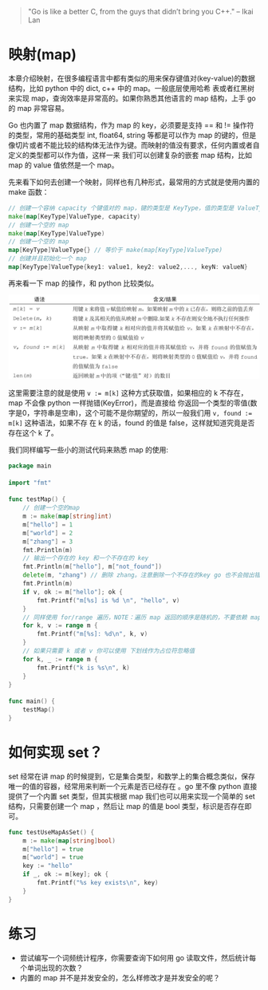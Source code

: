 > "Go is like a better C, from the guys that didn’t bring you C++." – Ikai Lan

# 映射(map)

本章介绍映射，在很多编程语言中都有类似的用来保存键值对(key-value)的数据结构，比如 python 中的 dict, c++ 中的 map。一般底层使用哈希
表或者红黑树来实现 map，查询效率是非常高的。如果你熟悉其他语言的 map 结构，上手 go 的 map 非常容易。

Go 也内置了 map 数据结构，作为 map 的 key，必须要是支持 == 和 != 操作符的类型，常用的基础类型 int, float64, string 等都是可以作为
map 的键的，但是像切片或者不能比较的结构体无法作为键。而映射的值没有要求，任何内置或者自定义的类型都可以作为值，这样一来
我们可以创建复杂的嵌套 map 结构，比如 map 的 value 值依然是一个 map。

先来看下如何去创建一个映射，同样也有几种形式，最常用的方式就是使用内置的 make 函数：

```go
// 创建一个容纳 capacity 个键值对的 map，键的类型是 KeyType，值的类型是 ValueType
make(map[KeyType]ValueType, capacity)
// 创建一个空的 map
make(map[KeyType]ValueType)
// 创建一个空的 map
map[KeyType]ValueType{} // 等价于 make(map[KeyType]ValueType)
// 创建并且初始化一个 map
map[KeyType]ValueType{key1: value1, key2: value2,..., keyN: valueN}
```

再来看一下 map 的操作，和 python 比较类似。

![map 操作](./map_operation.png)

这里需要注意的就是使用 `v := m[k]` 这种方式获取值，如果相应的 k 不存在，map 不会像 python 一样抛错(KeyError)，而是直接给
你返回一个类型的零值(数字是0，字符串是空串)，这个可能不是你期望的，所以一般我们用 `v, found := m[k]` 这种语法，如果不存
在 k 的话，found 的值是 false，这样就知道究竟是否存在这个 k 了。

我们同样编写一些小的测试代码来熟悉 map 的使用:

```go
package main

import "fmt"

func testMap() {
	// 创建一个空的map
	m := make(map[string]int)
	m["hello"] = 1
	m["world"] = 2
	m["zhang"] = 3
	fmt.Println(m)
	// 输出一个存在的 key 和一个不存在的 key
	fmt.Println(m["hello"], m["not_found"])
	delete(m, "zhang") // 删除 zhang。注意删除一个不存在的key go 也不会抛出错误
	fmt.Println(m)
	if v, ok := m["hello"]; ok {
		fmt.Printf("m[%s] is %d \n", "hello", v)
	}
	// 同样使用 for/range 遍历，NOTE：遍历 map 返回的顺序是随机的，不要依赖 map 遍历的顺序
	for k, v := range m {
		fmt.Printf("m[%s]: %d\n", k, v)
	}
	// 如果只需要 k 或者 v 你可以使用 下划线作为占位符忽略值
	for k, _ := range m {
		fmt.Printf("k is %s\n", k)
	}
}

func main() {
	testMap()
}
```

# 如何实现 set？

set 经常在讲 map 的时候提到，它是集合类型，和数学上的集合概念类似，保存唯一的值的容器，经常用来判断一个元素是否已经存在
。go 里不像 python 直接提供了一个内置 set 类型，但其实根据 map 我们也可以用来实现一个简单的 set 结构，只需要创建一个 map
，然后让 map 的值是 bool 类型，标识是否存在即可。

```go
func testUseMapAsSet() {
	m := make(map[string]bool)
	m["hello"] = true
	m["world"] = true
	key := "hello"
	if _, ok := m[key]; ok {
		fmt.Printf("%s key exists\n", key)
	}
}
```

# 练习

- 尝试编写一个词频统计程序，你需要查询下如何用 go 读取文件，然后统计每个单词出现的次数？
- 内置的 map 并不是并发安全的，怎么样修改才是并发安全的呢？
